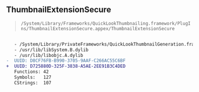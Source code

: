 ## ThumbnailExtensionSecure

> `/System/Library/Frameworks/QuickLookThumbnailing.framework/PlugIns/ThumbnailExtensionSecure.appex/ThumbnailExtensionSecure`

```diff

   - /System/Library/PrivateFrameworks/QuickLookThumbnailGeneration.framework/QuickLookThumbnailGeneration
   - /usr/lib/libSystem.B.dylib
   - /usr/lib/libobjc.A.dylib
-  UUID: D8CF76FB-B990-3705-9AAF-C266AC55C6BF
+  UUID: D725880D-325F-3838-A5AE-2EE91B3C4DED
   Functions: 42
   Symbols:   127
   CStrings:  107

```
